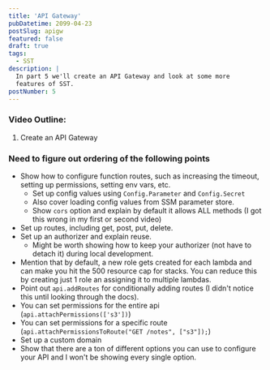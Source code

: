 ```yaml
---
title: 'API Gateway'
pubDatetime: 2099-04-23
postSlug: apigw
featured: false
draft: true
tags:
  - SST
description: |
  In part 5 we'll create an API Gateway and look at some more
  features of SST.
postNumber: 5
---
```


### Video Outline:

1. Create an API Gateway

### Need to figure out ordering of the following points

- Show how to configure function routes, such as increasing the timeout,
  setting up permissions, setting env vars, etc.
  - Set up config values using `Config.Parameter` and `Config.Secret`
  - Also cover loading config values from SSM parameter store.
  - Show `cors` option and explain by default it allows ALL methods (I got
    this wrong in my first or second video)
- Set up routes, including get, post, put, delete.
- Set up an authorizer and explain reuse.
  - Might be worth showing how to keep your authorizer (not have to detach
    it) during local development.
- Mention that by default, a new role gets created for each lambda and can make
  you hit the 500 resource cap for stacks. You can reduce this by creating just
  1 role an assigning it to multiple lambdas.
- Point out `api.addRoutes` for conditionally adding routes (I didn't notice
  this until looking through the docs).
- You can set permissions for the entire api (`api.attachPermissions(['s3'])`)
- You can set permissions for a specific route
  (`api.attachPermissionsToRoute("GET /notes", ["s3"]);`)
- Set up a custom domain
- Show that there are a ton of different options you can use to configure your
  API and I won't be showing every single option.
